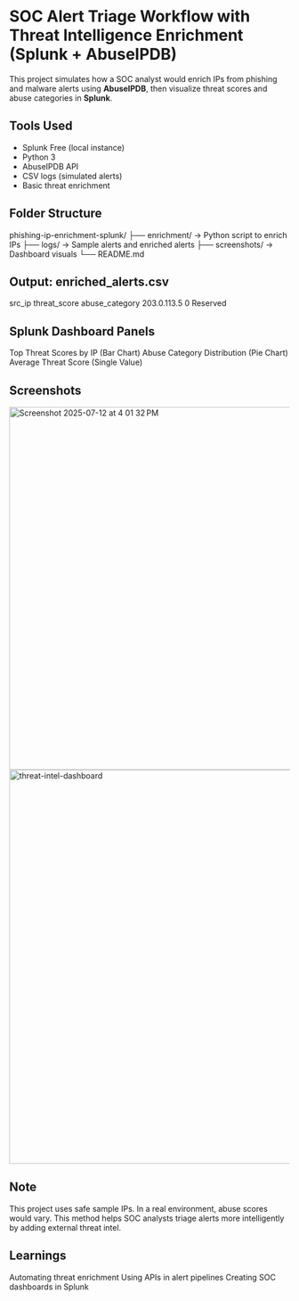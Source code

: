 # SOC Alert Triage Workflow with Threat Intelligence Enrichment (Splunk + AbuseIPDB)

This project simulates how a SOC analyst would enrich IPs from phishing and malware alerts using **AbuseIPDB**, then visualize threat scores and abuse categories in **Splunk**.

## Tools Used
- Splunk Free (local instance)
- Python 3
- AbuseIPDB API
- CSV logs (simulated alerts)
- Basic threat enrichment


## Folder Structure

phishing-ip-enrichment-splunk/
├── enrichment/ → Python script to enrich IPs
├── logs/ → Sample alerts and enriched alerts
├── screenshots/ → Dashboard visuals
└── README.md


## Output: enriched_alerts.csv

src_ip	threat_score	abuse_category
203.0.113.5	0	Reserved


## Splunk Dashboard Panels

Top Threat Scores by IP (Bar Chart)
Abuse Category Distribution (Pie Chart)
Average Threat Score (Single Value)


## Screenshots


<img width="735" height="651" alt="Screenshot 2025-07-12 at 4 01 32 PM" src="https://github.com/user-attachments/assets/e6ba5287-36a1-42e3-835e-5bc44110f2c3" />



<img width="1470" height="707" alt="threat-intel-dashboard" src="https://github.com/user-attachments/assets/60e61ed4-cbca-439a-8ef2-0dcaa21ece28" />


## Note

This project uses safe sample IPs. In a real environment, abuse scores would vary. This method helps SOC analysts triage alerts more intelligently by adding external threat intel.

## Learnings

Automating threat enrichment
Using APIs in alert pipelines
Creating SOC dashboards in Splunk


